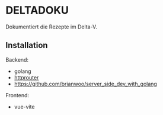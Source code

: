 # DELTADOKU

Dokumentiert die Rezepte im Delta-V.

## Installation

Backend:
- golang
- [httprouter](github.com/julienschmidt/httprouter)
- https://github.com/brianwoo/server_side_dev_with_golang

Frontend:
- vue-vite